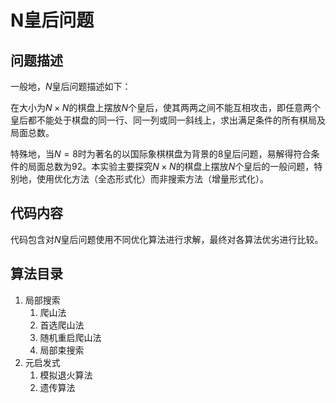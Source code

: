 # N皇后问题
## 问题描述
一般地，$N$​皇后问题描述如下：

在大小为$N \times N$的棋盘上摆放$N$个皇后，使其两两之间不能互相攻击，即任意两个皇后都不能处于棋盘的同一行、同一列或同一斜线上，求出满足条件的所有棋局及局面总数。

特殊地，当$N=8$​​时为著名的以国际象棋棋盘为背景的8皇后问题，易解得符合条件的局面总数为92。本实验主要探究$N \times N$​​的棋盘上摆放$N$​​​个皇后的一般问题，特别地，使用优化方法（全态形式化）而非搜索方法（增量形式化）。

## 代码内容
代码包含对$N$皇后问题使用不同优化算法进行求解，最终对各算法优劣进行比较。

## 算法目录
1. 局部搜索
    1. 爬山法
    2. 首选爬山法
    3. 随机重启爬山法
    4. 局部束搜索
2. 元启发式
    1. 模拟退火算法
    2. 遗传算法
